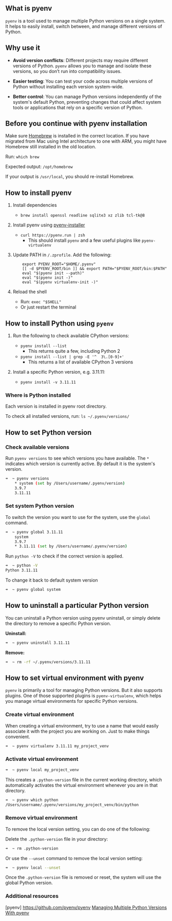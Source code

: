 ## What is pyenv

`pyenv` is a tool used to manage multiple Python versions on a single system. It helps to easily install, switch between, and manage different versions of Python.


## Why use it

* **Avoid version conflicts**: Different projects may require different versions of Python. `pyenv` allows you to manage and isolate these versions, so you don’t run into compatibility issues.

* **Easier testing**: You can test your code across multiple versions of Python without installing each version system-wide.

* **Better control**: You can manage Python versions independently of the system's default Python, preventing changes that could affect system tools or applications that rely on a specific version of Python.


## Before you continue with pyenv installation

Make sure [Homebrew](https://brew.sh/) is installed in the correct location. 
If you have migrated from Mac using Intel architecture to one with ARM, you might have Homebrew still installed in the old location.

Run: `which brew`

Expected output: `/opt/homebrew`

If your output is `/usr/local`, you should re-install Homebrew.


## How to install pyenv

1. Install dependencies
    * `brew install openssl readline sqlite3 xz zlib tcl-tk@8` 

2. Install pyenv using [pyenv-installer](https://github.com/pyenv/pyenv-installer)
    * `curl https://pyenv.run | zsh`
        * This should install `pyenv` and a few useful plugins like `pyenv-virtualenv`

3. Update PATH in `/.zprofile`. Add the following:
    ```
        export PYENV_ROOT="$HOME/.pyenv"
        [[ -d $PYENV_ROOT/bin ]] && export PATH="$PYENV_ROOT/bin:$PATH"
        eval "$(pyenv init --path)"
        eval "$(pyenv init -)"
        eval "$(pyenv virtualenv-init -)"
    ```

4. Reload the shell
    * Run: `exec "$SHELL"`
    * Or just restart the terminal


## How to install Python using `pyenv`

1. Run the following to check available CPython versions:
    * `pyenv install --list`
        * This returns quite a few, including Python 2
    * `pyenv install --list | grep -E '^  3\.[0-9]+'`
        *  This returns a list of available CPython 3 versions

2. Install a specific Python version, e.g. 3.11.11:
    * `pyenv install -v 3.11.11`


### Where is Python installed

Each version is installed in pyenv root directory.

To check all installed versions, run: `ls ~/.pyenv/versions/`


## How to set Python version

### Check available versions

Run `pyenv versions` to see which versions you have available.
The `*` indicates which version is currently active. By default it is the system's version.

```sh
➜  ~ pyenv versions
    * system (set by /Users/username/.pyenv/version)
    3.9.7
    3.11.11
```

### Set system Python version

To switch the version you want to use for the system, use the `global` command. 

```sh
➜  ~ pyenv global 3.11.11
    system
    3.9.7
    * 3.11.11 (set by /Users/username/.pyenv/version)
```

Run `python -V` to check if the correct version is applied.

```sh
➜  ~ python -V
Python 3.11.11
```

To change it back to default system version

```sh
➜  ~ pyenv global system
```

## How to uninstall a particular Python version

You can uninstall a Python version using pyenv uninstall, or simply delete the directory to remove a specific Python version.

**Uninstall:**

```sh
➜  ~ pyenv uninstall 3.11.11
```


**Remove:**

```sh
➜  ~ rm -rf ~/.pyenv/versions/3.11.11
```

## How to set virtual environment with pyenv

`pyenv` is primarily a tool for managing Python versions. But it also supports plugins.
One of those supported plugins is `pyenv-virtualenv`, which helps you manage virtual environments for specific Python versions.

### Create virtual environment

When creating a virtual environment, try to use a name that would easily associate it with the project you are working on. Just to make things convenient. 

```sh
➜  ~ pyenv virtualenv 3.11.11 my_project_venv
```

### Activate virtual environment

```sh
➜  ~ pyenv local my_project_venv
```

This creates a `.python-version` file in the current working directory, which automatically activates the virtual environment whenever you are in that directory.

```sh
➜  ~ pyenv which python
/Users/username/.pyenv/versions/my_project_venv/bin/python
```

### Remove virtual environment

To remove the local version setting, you can do one of the following:

Delete the `.python-version` file in your directory:

```sh
➜  ~ rm .python-version
```

Or use the `--unset` command to remove the local version setting:

```sh
➜  ~ pyenv local --unset
```

Once the `.python-version` file is removed or reset, the system will use the global Python version.


### Additional resources

[pyenv] https://github.com/pyenv/pyenv
[Managing Multiple Python Versions With pyenv](https://realpython.com/intro-to-pyenv/)
